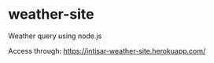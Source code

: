 # weather-site
Weather query using node.js

Access through: https://intisar-weather-site.herokuapp.com/
